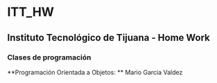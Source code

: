 # ITT_HW
## Instituto Tecnológico de Tijuana - Home Work

### Clases de programación

**Programación Orientada a Objetos: ** Mario Garcia Valdez
